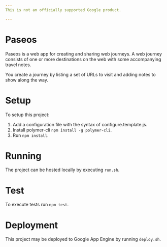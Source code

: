 ```yaml
---
This is not an officially supported Google product.

---
```


# Paseos

Paseos is a web app for creating and sharing web journeys. A
web journey consists of one or more destinations on the web with
some accompanying travel notes.

You create a journey by listing a set of URLs to visit and adding
notes to show along the way.

# Setup

To setup this project:

1. Add a configuration file with the syntax of configure.template.js.
1. Install polymer-cli `npm install -g polymer-cli`.
1. Run `npm install`.

# Running

The project can be hosted locally by executing `run.sh`.

# Test

To execute tests run `npm test`.

# Deployment

This project may be deployed to Google App Engine by running `deploy.sh`.
